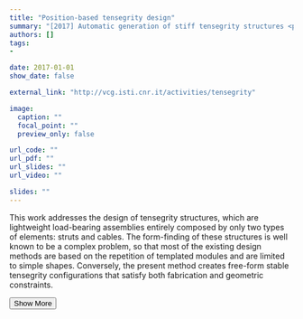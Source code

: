 ```yaml
---
title: "Position-based tensegrity design"
summary: "[2017] Automatic generation of stiff tensegrity structures <p onclick='this.style.display=\"block\"; event.preventDefault();' style='overflow: hidden; display: -webkit-box; -webkit-line-clamp: 3; -webkit-box-orient: vertical;'>This work addresses the design of tensegrity structures, which are lightweight load-bearing assemblies entirely composed by only two types of elements: struts and cables. The form-finding of these structures is well known to be a complex problem, so that most of the existing design methods are based on the repetition of templated modules and are limited to simple shapes. Conversely, the present method creates free-form stable tensegrity configurations that satisfy both fabrication and geometric constraints.</p>"
authors: []
tags: 
- 

date: 2017-01-01
show_date: false

external_link: "http://vcg.isti.cnr.it/activities/tensegrity"

image:
  caption: ""
  focal_point: ""
  preview_only: false

url_code: ""
url_pdf: ""
url_slides: ""
url_video: ""

slides: ""
---
```

<p>This work addresses the design of tensegrity structures, which are lightweight load-bearing assemblies entirely composed by only two types of elements: struts and cables. The form-finding of these structures is well known to be a complex problem, so that most of the existing design methods are based on the repetition of templated modules and are limited to simple shapes. Conversely, the present method creates free-form stable tensegrity configurations that satisfy both fabrication and geometric constraints.</p>
<button onclick="console.log('a')">Show More</button>

